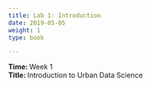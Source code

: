 ```yaml
---
title: Lab 1: Introduction
date: 2019-05-05
weight: 1
type: book

---
```


<b> Time: </b> Week 1 <br>
<b> Title: </b> Introduction to Urban Data Science <br>

